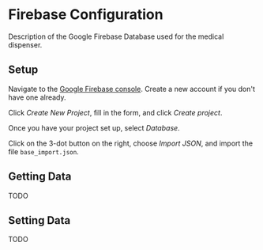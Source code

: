 # Firebase Configuration

Description of the Google Firebase Database used for the medical dispenser.

## Setup

Navigate to the [Google Firebase console](https://firebase.google.com/console/). Create a new account if you don't have one already.

Click _Create New Project_, fill in the form, and click _Create project_.

Once you have your project set up, select _Database_.

Click on the 3-dot button on the right, choose _Import JSON_, and import the file `base_import.json`.

## Getting Data

TODO

## Setting Data

TODO
